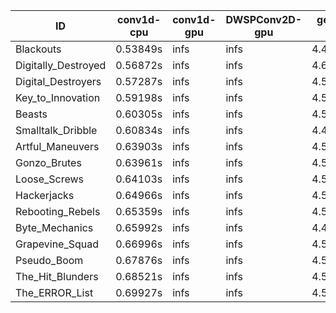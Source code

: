 |ID|conv1d-cpu|conv1d-gpu|DWSPConv2D-gpu|gemm-gpu|avg|
|-|-|-|-|-|-|
|Blackouts|0.53849s|infs|infs|4.49035s|infs|
|Digitally_Destroyed|0.56872s|infs|infs|4.64571s|infs|
|Digital_Destroyers|0.57287s|infs|infs|4.51830s|infs|
|Key_to_Innovation|0.59198s|infs|infs|4.50402s|infs|
|Beasts|0.60305s|infs|infs|4.57796s|infs|
|Smalltalk_Dribble|0.60834s|infs|infs|4.43410s|infs|
|Artful_Maneuvers|0.63903s|infs|infs|4.51533s|infs|
|Gonzo_Brutes|0.63961s|infs|infs|4.51160s|infs|
|Loose_Screws|0.64103s|infs|infs|4.56537s|infs|
|Hackerjacks|0.64966s|infs|infs|4.53432s|infs|
|Rebooting_Rebels|0.65359s|infs|infs|4.52948s|infs|
|Byte_Mechanics|0.65992s|infs|infs|4.49275s|infs|
|Grapevine_Squad|0.66996s|infs|infs|4.52655s|infs|
|Pseudo_Boom|0.67876s|infs|infs|4.51903s|infs|
|The_Hit_Blunders|0.68521s|infs|infs|4.53544s|infs|
|The_ERROR_List|0.69927s|infs|infs|4.53277s|infs|
